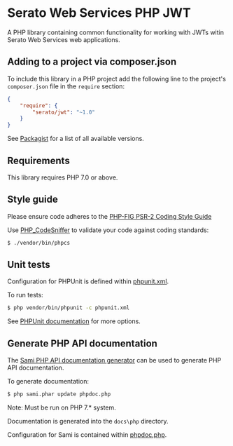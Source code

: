 # Serato Web Services PHP JWT

A PHP library containing common functionality for working with JWTs witin
Serato Web Services web applications.

## Adding to a project via composer.json

To include this library in a PHP project add the following line to the project's
`composer.json` file in the `require` section:

```json
{
	"require": {
		"serato/jwt": "~1.0"
	}
}
```
See [Packagist](https://packagist.org/packages/serato/jwt) for a list of all 
available versions.

## Requirements

This library requires PHP 7.0 or above.

## Style guide

Please ensure code adheres to the [PHP-FIG PSR-2 Coding Style Guide](http://www.php-fig.org/psr/psr-2/)

Use [PHP_CodeSniffer](https://github.com/squizlabs/PHP_CodeSniffer/wiki) to validate your code against coding standards:

```bash
$ ./vendor/bin/phpcs
```

## Unit tests

Configuration for PHPUnit is defined within [phpunit.xml](phpunit.xml).

To run tests:

```bash
$ php vendor/bin/phpunit -c phpunit.xml
```

See [PHPUnit documentation](https://phpunit.de/manual/current/en/index.html) for more options.

## Generate PHP API documentation

The [Sami PHP API documentation generator](https://github.com/FriendsOfPHP/sami)
can be used to generate PHP API documentation.

To generate documentation:

```bash
$ php sami.phar update phpdoc.php
```

Note: Must be run on PHP 7.* system.

Documentation is generated into the `docs\php` directory.

Configuration for Sami is contained within [phpdoc.php](phpdoc.php).
